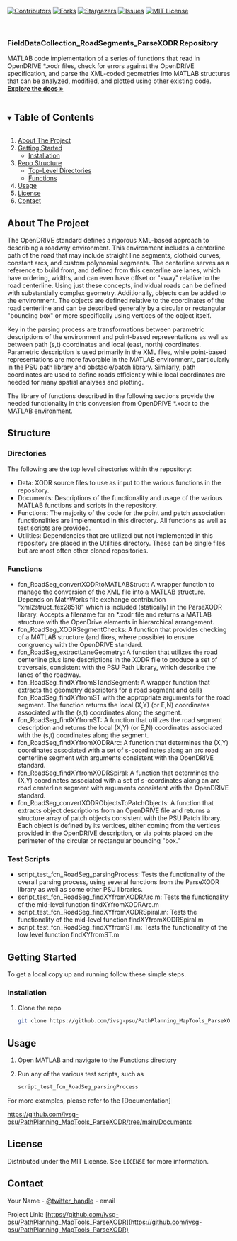 
<!--
*** To avoid retyping too much info. Do a search and replace for the following:
*** github_username, repo_name, twitter_handle, email, project_title, project_description
-->



<!-- PROJECT SHIELDS -->
<!--
*** I'm using markdown "reference style" links for readability.
*** Reference links are enclosed in brackets [ ] instead of parentheses ( ).
*** See the bottom of this document for the declaration of the reference variables
*** for contributors-url, forks-url, etc. This is an optional, concise syntax you may use.
*** https://www.markdownguide.org/basic-syntax/#reference-style-links
-->
[![Contributors][contributors-shield]][contributors-url]
[![Forks][forks-shield]][forks-url]
[![Stargazers][stars-shield]][stars-url]
[![Issues][issues-shield]][issues-url]
[![MIT License][license-shield]][license-url]



<!-- PROJECT LOGO -->
<br />
<p align="center">
  <!-- <a href="https://github.com/ivsg-psu/PathPlanning_MapTools_ParseXODR">
    <img src="images/logo.png" alt="Logo" width="80" height="80">
  </a> -->

  <h3 align="left">FieldDataCollection_RoadSegments_ParseXODR Repository</h3>

  <p align="left">
    MATLAB code implementation of a series of functions that read in OpenDRIVE *.xodr files, check for errors against the OpenDRIVE specification, and parse the XML-coded geometries into MATLAB structures that can be analyzed, modified, and plotted using other existing code.
    <br />
    <a href="https://github.com/ivsg-psu/PathPlanning_MapTools_ParseXODR/tree/main/Documents"><strong>Explore the docs »</strong></a>
    <br />
  </p>
</p>



<!-- TABLE OF CONTENTS -->
<details open="open">
  <summary><h2 style="display: inline-block">Table of Contents</h2></summary>
  <ol>
    <li>
      <a href="#about-the-project">About The Project</a>
    </li>
    <li>
      <a href="#getting-started">Getting Started</a>
      <ul>
        <li><a href="#installation">Installation</a></li>
      </ul>
    </li>
    <li><a href="structure">Repo Structure</a>
	    <ul>
	    <li><a href="#directories">Top-Level Directories</li>
	    <li><a href="#functions">Functions</li>
	    </ul>
    </li>
    <li><a href="#usage">Usage</a></li>
    <li><a href="#license">License</a></li>
    <li><a href="#contact">Contact</a></li>
  </ol>
</details>



<!-- ABOUT THE PROJECT -->
## About The Project

<!--[![Product Name Screen Shot][product-screenshot]](https://example.com)-->

The OpenDRIVE standard defines a rigorous XML-based approach to describing a roadway environment. This environment includes a centerline path of the road that may include straight line segments, clothoid curves, constant arcs, and custom polynomial segments. The centerline serves as a reference to build from, and defined from this centerline are lanes, which have ordering, widths, and can even have offset or "sway" relative to the road centerline. Using just these concepts, individual roads can be defined with substantially complex geometry. Additionally, objects can be added to the environment. The objects are defined relative to the coordinates of the road centerline and can be described generally by a circular or rectangular "bounding box" or more specifically using vertices of the object itself.

Key in the parsing process are transformations between parametric descriptions of the environment and point-based representations as well as between path (s,t) coordinates and local (east, north) coordinates. Parametric description is used primarily in the XML files, while point-based representations are more favorable in the MATLAB environment, particularly in the PSU path library and obstacle/patch library. Similarly, path coordinates are used to define roads efficiently while local coordinates are needed for many spatial analyses and plotting.

The library of functions described in the following sections provide the needed functionality in this conversion from OpenDRIVE *.xodr to the MATLAB environment.


<!-- STRUCTURE OF THE REPO -->
## Structure
### Directories
The following are the top level directories within the repository:
<ul>
	<li>Data: XODR source files to use as input to the various functions in the repository.</li>
	<li>Documents: Descriptions of the functionality and usage of the various MATLAB functions and scripts in the repository.</li>
	<li>Functions: The majority of the code for the point and patch association functionalities are implemented in this directory. All functions as well as test scripts are provided.</li>
	<li>Utilities: Dependencies that are utilized but not implemented in this repository are placed in the Utilities directory. These can be single files but are most often other cloned repositories.</li>
</ul>

<!-- FUNCTION DEFINITIONS -->
### Functions
<ul>
	<li>fcn_RoadSeg_convertXODRtoMATLABStruct: A wrapper function to manage the conversion of the XML file into a MATLAB structure. Depends on MathWorks file exchange contribution "xml2struct_fex28518" which is included (statically) in the ParseXODR library. Accepts a filename for an *.xodr file and returns a MATLAB structure with the OpenDrive elements in hierarchical arrangement.</li>
	<li>fcn_RoadSeg_XODRSegmentChecks: A function that provides checking of a MATLAB structure (and fixes, where possible) to ensure congruency with the OpenDRIVE standard. </li>
	<li>fcn_RoadSeg_extractLaneGeometry: A function that utilizes the road centerline plus lane descriptions in the XODR file to produce a set of traversals, consistent with the PSU Path Library, which describe the lanes of the roadway.</li>
	<li>fcn_RoadSeg_findXYfromSTandSegment: A wrapper function that extracts the geometry descriptors for a road segment and calls fcn_RoadSeg_findXYfromST with the appropriate arguments for the road  segment. The function returns the local (X,Y) (or E,N) coordinates associated with the (s,t) coordinates along the segment.</li>
	<li>fcn_RoadSeg_findXYfromST: A function that utilizes the road segment description and returns the local (X,Y) (or E,N) coordinates associated with the (s,t) coordinates along the segment. </li>
	<li>fcn_RoadSeg_findXYfromXODRArc: A function that determines the (X,Y) coordinates associated with a set of s-coordinates along an arc road centerline segment with arguments consistent with the OpenDRIVE standard. </li>
	<li>fcn_RoadSeg_findXYfromXODRSpiral: A function that determines the (X,Y) coordinates associated with a set of s-coordinates along an arc road centerline segment with arguments consistent with the OpenDRIVE standard.</li>
	<li>fcn_RoadSeg_convertXODRObjectsToPatchObjects: A function that extracts object descriptions from an OpenDRIVE file and returns a structure array of patch objects consistent with the PSU Patch library. Each object is defined by its vertices, either coming from the vertices provided in the OpenDRIVE description, or via points placed on the perimeter of the circular or rectangular bounding "box."</li>
</ul>

<!-- SCRIPT DEFINITIONS -->
### Test Scripts
<ul>
	<li>script_test_fcn_RoadSeg_parsingProcess: Tests the functionality of the overall parsing process, using several functions from the ParseXODR library as well as some other PSU libraries.</li>
	<li>script_test_fcn_RoadSeg_findXYfromXODRArc.m: Tests the functionality of the mid-level function findXYfromXODRArc.m</li>
	<li>script_test_fcn_RoadSeg_findXYfromXODRSpiral.m: Tests the functionality of the mid-level function findXYfromXODRSpiral.m</li>
	<li>script_test_fcn_RoadSeg_findXYfromST.m: Tests the functionality of the low level function findXYfromST.m</li>
</ul>

<!-- GETTING STARTED -->
## Getting Started

To get a local copy up and running follow these simple steps.

### Installation

1. Clone the repo
   ```sh
   git clone https://github.com/ivsg-psu/PathPlanning_MapTools_ParseXODR.git
   ```


<!-- USAGE EXAMPLES -->
## Usage
<!-- Use this space to show useful examples of how a project can be used.
Additional screenshots, code examples and demos work well in this space. You may
also link to more resources. -->

1. Open MATLAB and navigate to the Functions directory

2. Run any of the various test scripts, such as
   ```sh
   script_test_fcn_RoadSeg_parsingProcess
   ```
For more examples, please refer to the [Documentation] 

https://github.com/ivsg-psu/PathPlanning_MapTools_ParseXODR/tree/main/Documents



<!-- LICENSE -->
## License

Distributed under the MIT License. See `LICENSE` for more information.



<!-- CONTACT -->
## Contact

Your Name - [@twitter_handle](https://twitter.com/twitter_handle) - email

Project Link: [https://github.com/ivsg-psu/PathPlanning_MapTools_ParseXODR](https://github.com/ivsg-psu/PathPlanning_MapTools_ParseXODR)



<!-- MARKDOWN LINKS & IMAGES -->
<!-- https://www.markdownguide.org/basic-syntax/#reference-style-links -->
[contributors-shield]: https://img.shields.io/github/contributors/ivsg-psu/PathPlanning_MapTools_ParseXODR.svg?style=for-the-badge
[contributors-url]: https://github.com/ivsg-psu/PathPlanning_MapTools_ParseXODR/graphs/contributors
[forks-shield]: https://img.shields.io/github/forks/ivsg-psu/PathPlanning_MapTools_ParseXODR.svg?style=for-the-badge
[forks-url]: https://github.com/ivsg-psu/PathPlanning_MapTools_ParseXODR/network/members
[stars-shield]: https://img.shields.io/github/stars/ivsg-psu/PathPlanning_MapTools_ParseXODR.svg?style=for-the-badge
[stars-url]: https://github.com/ivsg-psu/PathPlanning_MapTools_ParseXODR/stargazers
[issues-shield]: https://img.shields.io/github/issues/ivsg-psu/PathPlanning_MapTools_ParseXODR.svg?style=for-the-badge
[issues-url]: https://github.com/ivsg-psu/PathPlanning_MapTools_ParseXODR/issues
[license-shield]: https://img.shields.io/github/license/ivsg-psu/PathPlanning_MapTools_ParseXODR.svg?style=for-the-badge
[license-url]: https://github.com/ivsg-psu/PathPlanning_MapTools_ParseXODR/blob/master/LICENSE.txt
